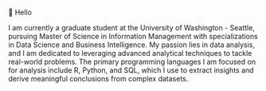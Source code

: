 👋 Hello

I am currently a graduate student at the University of Washington - Seattle, pursuing Master of Science in Information Management with specializations in Data Science and Business Intelligence. 
My passion lies in data analysis, and I am dedicated to leveraging advanced analytical techniques to tackle real-world problems.
The primary programming languages I am focused on for analysis include R, Python, and SQL, which I use to extract insights and derive meaningful conclusions from complex datasets.
  

<!---
chan571/chan571 is a ✨ special ✨ repository because its `README.md` (this file) appears on your GitHub profile.
You can click the Preview link to take a look at your changes.
--->
